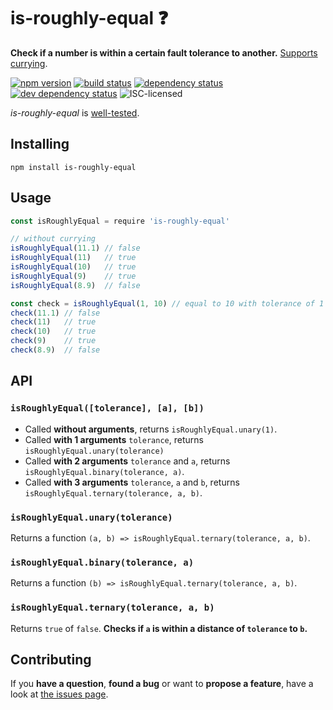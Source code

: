 # is-roughly-equal ❓

**Check if a number is within a certain fault tolerance to another.** [Supports currying](#api).

[![npm version](https://img.shields.io/npm/v/is-roughly-equal.svg)](https://www.npmjs.com/package/is-roughly-equal)
[![build status](https://img.shields.io/travis/derhuerst/is-roughly-equal.svg)](https://travis-ci.org/derhuerst/is-roughly-equal)
[![dependency status](https://img.shields.io/david/derhuerst/is-roughly-equal.svg)](https://david-dm.org/derhuerst/is-roughly-equal#info=dependencies)
[![dev dependency status](https://img.shields.io/david/dev/derhuerst/is-roughly-equal.svg)](https://david-dm.org/derhuerst/is-roughly-equal#info=devDependencies)
![ISC-licensed](https://img.shields.io/github/license/derhuerst/is-roughly-equal.svg)

*is-roughly-equal* is [well-tested](test.js).


## Installing

```
npm install is-roughly-equal
```


## Usage

```js
const isRoughlyEqual = require 'is-roughly-equal'

// without currying
isRoughlyEqual(11.1) // false
isRoughlyEqual(11)   // true
isRoughlyEqual(10)   // true
isRoughlyEqual(9)    // true
isRoughlyEqual(8.9)  // false

const check = isRoughlyEqual(1, 10) // equal to 10 with tolerance of 1
check(11.1) // false
check(11)   // true
check(10)   // true
check(9)    // true
check(8.9)  // false
```


## API

### `isRoughlyEqual([tolerance], [a], [b])`

- Called **without arguments**, returns `isRoughlyEqual.unary(1)`.
- Called **with 1 arguments** `tolerance`, returns `isRoughlyEqual.unary(tolerance)`
- Called **with 2 arguments** `tolerance` and `a`, returns `isRoughlyEqual.binary(tolerance, a)`.
- Called **with 3 arguments** `tolerance`, `a` and `b`, returns `isRoughlyEqual.ternary(tolerance, a, b)`.

### `isRoughlyEqual.unary(tolerance)`

Returns a function `(a, b) => isRoughlyEqual.ternary(tolerance, a, b)`.

### `isRoughlyEqual.binary(tolerance, a)`

Returns a function `(b) => isRoughlyEqual.ternary(tolerance, a, b)`.

### `isRoughlyEqual.ternary(tolerance, a, b)`

Returns `true` of `false`. **Checks if `a` is within a distance of `tolerance` to `b`.**


## Contributing

If you **have a question**, **found a bug** or want to **propose a feature**, have a look at [the issues page](https://github.com/derhuerst/is-roughly-equal/issues).
